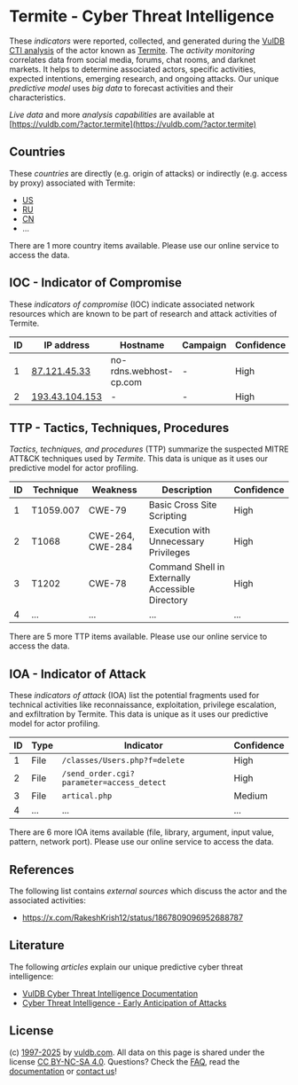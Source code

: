 # Termite - Cyber Threat Intelligence

These _indicators_ were reported, collected, and generated during the [VulDB CTI analysis](https://vuldb.com/?kb.cti) of the actor known as [Termite](https://vuldb.com/?actor.termite). The _activity monitoring_ correlates data from social media, forums, chat rooms, and darknet markets. It helps to determine associated actors, specific activities, expected intentions, emerging research, and ongoing attacks. Our unique _predictive model_ uses _big data_ to forecast activities and their characteristics.

_Live data_ and more _analysis capabilities_ are available at [https://vuldb.com/?actor.termite](https://vuldb.com/?actor.termite)

## Countries

These _countries_ are directly (e.g. origin of attacks) or indirectly (e.g. access by proxy) associated with Termite:

* [US](https://vuldb.com/?country.us)
* [RU](https://vuldb.com/?country.ru)
* [CN](https://vuldb.com/?country.cn)
* ...

There are 1 more country items available. Please use our online service to access the data.

## IOC - Indicator of Compromise

These _indicators of compromise_ (IOC) indicate associated network resources which are known to be part of research and attack activities of Termite.

ID | IP address | Hostname | Campaign | Confidence
-- | ---------- | -------- | -------- | ----------
1 | [87.121.45.33](https://vuldb.com/?ip.87.121.45.33) | no-rdns.webhost-cp.com | - | High
2 | [193.43.104.153](https://vuldb.com/?ip.193.43.104.153) | - | - | High

## TTP - Tactics, Techniques, Procedures

_Tactics, techniques, and procedures_ (TTP) summarize the suspected MITRE ATT&CK techniques used by _Termite_. This data is unique as it uses our predictive model for actor profiling.

ID | Technique | Weakness | Description | Confidence
-- | --------- | -------- | ----------- | ----------
1 | T1059.007 | CWE-79 | Basic Cross Site Scripting | High
2 | T1068 | CWE-264, CWE-284 | Execution with Unnecessary Privileges | High
3 | T1202 | CWE-78 | Command Shell in Externally Accessible Directory | High
4 | ... | ... | ... | ...

There are 5 more TTP items available. Please use our online service to access the data.

## IOA - Indicator of Attack

These _indicators of attack_ (IOA) list the potential fragments used for technical activities like reconnaissance, exploitation, privilege escalation, and exfiltration by Termite. This data is unique as it uses our predictive model for actor profiling.

ID | Type | Indicator | Confidence
-- | ---- | --------- | ----------
1 | File | `/classes/Users.php?f=delete` | High
2 | File | `/send_order.cgi?parameter=access_detect` | High
3 | File | `artical.php` | Medium
4 | ... | ... | ...

There are 6 more IOA items available (file, library, argument, input value, pattern, network port). Please use our online service to access the data.

## References

The following list contains _external sources_ which discuss the actor and the associated activities:

* https://x.com/RakeshKrish12/status/1867809096952688787

## Literature

The following _articles_ explain our unique predictive cyber threat intelligence:

* [VulDB Cyber Threat Intelligence Documentation](https://vuldb.com/?kb.cti)
* [Cyber Threat Intelligence - Early Anticipation of Attacks](https://www.scip.ch/en/?labs.20201022)

## License

(c) [1997-2025](https://vuldb.com/?kb.changelog) by [vuldb.com](https://vuldb.com/?kb.about). All data on this page is shared under the license [CC BY-NC-SA 4.0](https://creativecommons.org/licenses/by-nc-sa/4.0/). Questions? Check the [FAQ](https://vuldb.com/?kb.faq), read the [documentation](https://vuldb.com/?kb) or [contact us](https://vuldb.com/?contact)!
